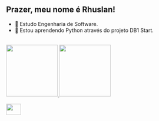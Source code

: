  ## Prazer, meu nome é Rhuslan! 


- 🤖 Estudo Engenharia de Software.
- 👾 Estou aprendendo Python através do projeto DB1 Start.


 <div>
   <br /><a href="https://github.com/rhuslangrassel">
   <img height="140em" src="https://github-readme-stats.vercel.app/api?username=rhuslangrassel&show_icons=true&hide=contribs,prs&cache_seconds=86400&theme=neon"/>
   <img height="140em" src="https://github-readme-stats.vercel.app/api/top-langs/?username=rhuslangrassel&repo=github-readme-stats&cache_seconds=86400&theme=neon"/>
   <br /><br /><img align="center" height="30" width="40" src="https://cdn.jsdelivr.net/gh/devicons/devicon/icons/python/python-original.svg"/>         
 </div>


